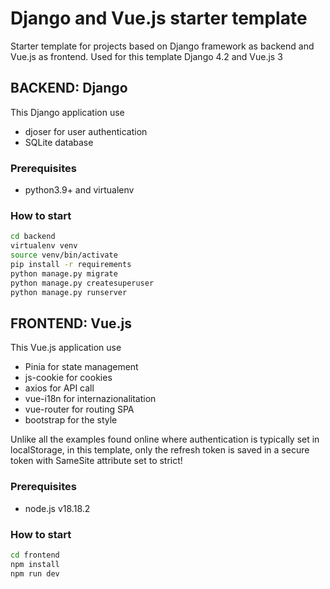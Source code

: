 # Django and Vue.js starter template

Starter template for projects based on Django framework as backend and Vue.js as frontend. 
Used for this template Django 4.2 and Vue.js 3

## BACKEND: Django

This Django application use 
- djoser for user authentication
- SQLite database

### Prerequisites

  - python3.9+ and virtualenv 

### How to start

```bash
cd backend
virtualenv venv
source venv/bin/activate
pip install -r requirements
python manage.py migrate
python manage.py createsuperuser
python manage.py runserver
```

## FRONTEND: Vue.js

This Vue.js application use 
- Pinia for state management
- js-cookie for cookies
- axios for API call
- vue-i18n for internazionalitation
- vue-router for routing SPA
- bootstrap for the style

Unlike all the examples found online where authentication is typically set in localStorage, in this template, only the refresh token is saved in a secure token with SameSite attribute set to strict!

### Prerequisites

  - node.js v18.18.2
  
### How to start

```bash
cd frontend
npm install
npm run dev
```